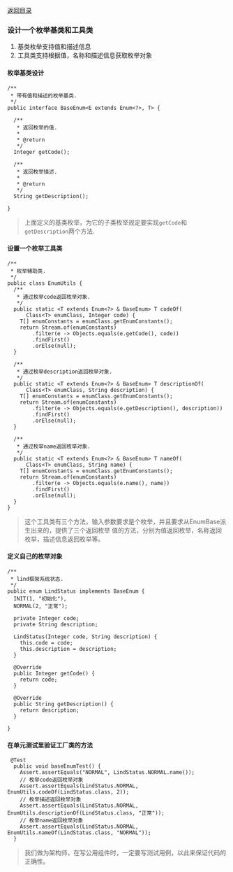 [返回目录](../README.md)

### 设计一个枚举基类和工具类
1. 基类枚举支持值和描述信息
2. 工具类支持根据值，名称和描述信息获取枚举对象

#### 枚举基类设计
```$xslt
/**
 * 带有值和描述的枚举基类.
 */
public interface BaseEnum<E extends Enum<?>, T> {

  /**
   * 返回枚举的值.
   *
   * @return
   */
  Integer getCode();

  /**
   * 返回枚举描述.
   *
   * @return
   */
  String getDescription();

}
```
> 上面定义的基类枚举，为它的子类枚举规定要实现`getCode`和`getDescription`两个方法.
#### 设置一个枚举工具类
```$xslt
/**
 * 枚举辅助类.
 */
public class EnumUtils {
  /**
   * 通过枚举code返回枚举对象.
   */
  public static <T extends Enum<?> & BaseEnum> T codeOf(
      Class<T> enumClass, Integer code) {
    T[] enumConstants = enumClass.getEnumConstants();
    return Stream.of(enumConstants)
        .filter(e -> Objects.equals(e.getCode(), code))
        .findFirst()
        .orElse(null);
  }

  /**
   * 通过枚举description返回枚举对象.
   */
  public static <T extends Enum<?> & BaseEnum> T descriptionOf(
      Class<T> enumClass, String description) {
    T[] enumConstants = enumClass.getEnumConstants();
    return Stream.of(enumConstants)
        .filter(e -> Objects.equals(e.getDescription(), description))
        .findFirst()
        .orElse(null);
  }

  /**
   * 通过枚举name返回枚举对象.
   */
  public static <T extends Enum<?> & BaseEnum> T nameOf(
      Class<T> enumClass, String name) {
    T[] enumConstants = enumClass.getEnumConstants();
    return Stream.of(enumConstants)
        .filter(e -> Objects.equals(e.name(), name))
        .findFirst()
        .orElse(null);
  }
}

```
> 这个工具类有三个方法，输入参数要求是个枚举，并且要求从EnumBase派生出来的，提供了三个返回枚举
值的方法，分别为值返回枚举，名称返回枚举，描述信息返回枚举等。

#### 定义自己的枚举对象
```$xslt
/**
 * lind框架系统状态.
 */
public enum LindStatus implements BaseEnum {
  INIT(1, "初始化"),
  NORMAL(2, "正常");

  private Integer code;
  private String description;

  LindStatus(Integer code, String description) {
    this.code = code;
    this.description = description;
  }

  @Override
  public Integer getCode() {
    return code;
  }

  @Override
  public String getDescription() {
    return description;
  }

}

```

#### 在单元测试里验证工厂类的方法
```$xslt
 @Test
  public void baseEnumTest() {
    Assert.assertEquals("NORMAL", LindStatus.NORMAL.name());
    // 枚举code返回枚举对象
    Assert.assertEquals(LindStatus.NORMAL, EnumUtils.codeOf(LindStatus.class, 2));
    // 枚举描述返回枚举对象
    Assert.assertEquals(LindStatus.NORMAL, EnumUtils.descriptionOf(LindStatus.class, "正常"));
    // 枚举name返回枚举对象
    Assert.assertEquals(LindStatus.NORMAL, EnumUtils.nameOf(LindStatus.class, "NORMAL"));
  }

```
> 我们做为架构师，在写公用组件时，一定要写测试用例，以此来保证代码的正确性。